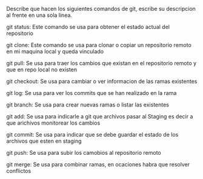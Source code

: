 Describe que hacen los siguientes comandos de git, escribe su descripcion al frente en una sola linea.

git status: Este comando se usa para obtener el estado actual del repositorio

git clone: Este comando se usa para clonar o copiar un repositorio remoto en mi maquina local y queda vinculado 

git pull: Se usa para traer los cambios que existan en el repositorio remoto y que en repo local no existen

git checkout: Se usa para cambiar o ver informacion de las ramas existentes

git log: Se usa para ver los commits que se han realizado en la rama

git branch: Se usa para crear nuevas ramas o listar las existentes

git add: Se usa para indicarle a git que archivos pasar al Staging es decir a que arichivos monitorear los cambios

git commit: Se usa para indicar que se debe guardar el estado de los archivos que esten en staging

git push: Se usa para subir los camobios al repositorio remoto

git merge: Se usa para combinar ramas, en ocaciones habra que resolver conflictos

